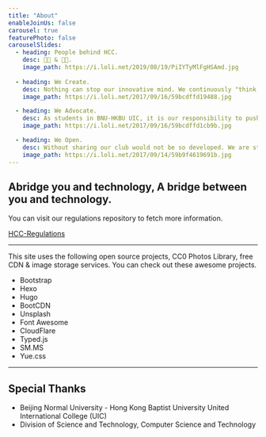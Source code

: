 ```yaml
---
title: "About"
enableJoinUs: false
carousel: true
featurePhoto: false
carouselSlides:
  - heading: People behind HCC.
    desc: 👩‍💻 & 👨‍💻.
    image_path: https://i.loli.net/2019/08/19/PiIYTyMlFgHSAmd.jpg
  
  - heading: We Create.
    desc: Nothing can stop our innovative mind. We continuously "think different" and develop projects in a variety of fields, not only software.
    image_path: https://i.loli.net/2017/09/16/59bcdffd19488.jpg

  - heading: We Advocate.
    desc: As students in BNU-HKBU UIC, it is our responsibility to push our school's information technology development, while we also try our best to build a technical atmosphere and spread it around.
    image_path: https://i.loli.net/2017/09/16/59bcdffd1cb9b.jpg

  - heading: We Open.
    desc: Without sharing our club would not be so developed. We are standing on the shoulders of giants. Thus, we always put open source, and creative common, into practice.
    image_path: https://i.loli.net/2017/09/14/59b9f4619691b.jpg
---
```


## Abridge you and technology, A bridge between you and technology.

You can visit our regulations repository to fetch more information.

[HCC-Regulations](https://github.com/UICHCC/HCC-Regulations)

----

This site uses the following open source projects, CC0 Photos Library, free CDN & image storage services. You can check out these awesome projects.

- Bootstrap
- Hexo
- Hugo
- BootCDN
- Unsplash
- Font Awesome
- CloudFlare
- Typed.js
- SM.MS
- Yue.css

----
## Special Thanks

- Beijing Normal University - Hong Kong Baptist University United International College (UIC)
- Division of Science and Technology, Computer Science and Technology
